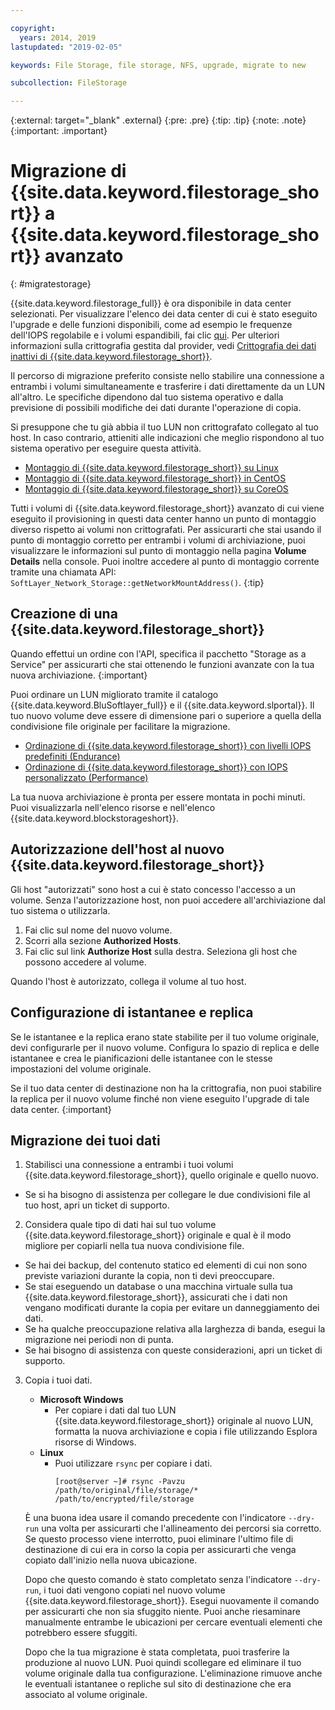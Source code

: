 ```yaml
---

copyright:
  years: 2014, 2019
lastupdated: "2019-02-05"

keywords: File Storage, file storage, NFS, upgrade, migrate to new

subcollection: FileStorage

---
```

{:external: target="_blank" .external}
{:pre: .pre}
{:tip: .tip}
{:note: .note}
{:important: .important}

# Migrazione di {{site.data.keyword.filestorage_short}} a {{site.data.keyword.filestorage_short}} avanzato
{: #migratestorage}

{{site.data.keyword.filestorage_full}} è ora disponibile in data center selezionati. Per visualizzare l'elenco dei data center di cui è stato eseguito l'upgrade e delle funzioni disponibili, come ad esempio le frequenze dell'IOPS regolabile e i volumi espandibili, fai clic [qui](/docs/infrastructure/FileStorage?topic=FileStorage-news). Per ulteriori informazioni sulla crittografia gestita dal provider, vedi [Crittografia dei dati inattivi di {{site.data.keyword.filestorage_short}}](/docs/infrastructure/FileStorage?topic=FileStorage-encryption).

Il percorso di migrazione preferito consiste nello stabilire una connessione a entrambi i volumi simultaneamente e trasferire i dati direttamente da un LUN all'altro. Le specifiche dipendono dal tuo sistema operativo e dalla previsione di possibili modifiche dei dati durante l'operazione di copia.

Si presuppone che tu già abbia il tuo LUN non crittografato collegato al tuo host. In caso contrario, attieniti alle indicazioni che meglio rispondono al tuo sistema operativo per eseguire questa attività.

- [Montaggio di {{site.data.keyword.filestorage_short}} su Linux](/docs/infrastructure/FileStorage?topic=FileStorage-mountingLinux)
- [Montaggio di {{site.data.keyword.filestorage_short}} in CentOS](/docs/infrastructure/FileStorage?topic=FileStorage-mountingCentOS)
- [Montaggio di {{site.data.keyword.filestorage_short}} su CoreOS](/docs/infrastructure/FileStorage?topic=FileStorage-mountingCoreOS)

Tutti i volumi di {{site.data.keyword.filestorage_short}} avanzato di cui viene eseguito il provisioning in questi data center hanno un punto di montaggio diverso rispetto ai volumi non crittografati. Per assicurarti che stai usando il punto di montaggio corretto per entrambi i volumi di archiviazione, puoi visualizzare le informazioni sul punto di montaggio nella pagina **Volume Details** nella console. Puoi inoltre accedere al punto di montaggio corrente tramite una chiamata API: `SoftLayer_Network_Storage::getNetworkMountAddress()`.
{:tip}


## Creazione di una {{site.data.keyword.filestorage_short}}

Quando effettui un ordine con l'API, specifica il pacchetto "Storage as a Service" per assicurarti che stai ottenendo le funzioni avanzate con la tua nuova archiviazione.
{:important}

Puoi ordinare un LUN migliorato tramite il catalogo {{site.data.keyword.BluSoftlayer_full}} e il {{site.data.keyword.slportal}}. Il tuo nuovo volume deve essere di dimensione pari o superiore a quella della condivisione file originale per facilitare la migrazione.

- [Ordinazione di {{site.data.keyword.filestorage_short}} con livelli IOPS predefiniti (Endurance)](/docs/infrastructure/FileStorage?topic=FileStorage-orderingConsole#endurance)
- [Ordinazione di {{site.data.keyword.filestorage_short}} con IOPS personalizzato (Performance)](/docs/infrastructure/FileStorage?topic=FileStorage-orderingConsole#performance)

La tua nuova archiviazione è pronta per essere montata in pochi minuti. Puoi visualizzarla nell'elenco risorse e nell'elenco {{site.data.keyword.blockstorageshort}}.


## Autorizzazione dell'host al nuovo {{site.data.keyword.filestorage_short}}

Gli host "autorizzati" sono host a cui è stato concesso l'accesso a un volume. Senza l'autorizzazione host, non puoi accedere all'archiviazione dal tuo sistema o utilizzarla.

1. Fai clic sul nome del nuovo volume.
2. Scorri alla sezione **Authorized Hosts**.
3. Fai clic sul link **Authorize Host** sulla destra. Seleziona gli host che possono accedere al volume.

Quando l'host è autorizzato, collega il volume al tuo host.


## Configurazione di istantanee e replica

Se le istantanee e la replica erano state stabilite per il tuo volume originale, devi configurarle per il nuovo volume. Configura lo spazio di replica e delle istantanee e crea le pianificazioni delle istantanee con le stesse impostazioni del volume originale.

Se il tuo data center di destinazione non ha la crittografia, non puoi stabilire la replica per il nuovo volume finché non viene eseguito l'upgrade di tale data center.
{:important}


## Migrazione dei tuoi dati

1. Stabilisci una connessione a entrambi i tuoi volumi {{site.data.keyword.filestorage_short}}, quello originale e quello nuovo.
  - Se si ha bisogno di assistenza per collegare le due condivisioni file al tuo host, apri un ticket di supporto.

2. Considera quale tipo di dati hai sul tuo volume {{site.data.keyword.filestorage_short}} originale e qual è il modo migliore per copiarli nella tua nuova condivisione file.
  - Se hai dei backup, del contenuto statico ed elementi di cui non sono previste variazioni durante la copia, non ti devi preoccupare.
  - Se stai eseguendo un database o una macchina virtuale sulla tua {{site.data.keyword.filestorage_short}}, assicurati che i dati non vengano modificati durante la copia per evitare un danneggiamento dei dati.
  - Se ha qualche preoccupazione relativa alla larghezza di banda, esegui la migrazione nei periodi non di punta.
  - Se hai bisogno di assistenza con queste considerazioni, apri un ticket di supporto.

3. Copia i tuoi dati.
   - **Microsoft Windows**
     - Per copiare i dati dal tuo LUN {{site.data.keyword.filestorage_short}} originale al nuovo LUN, formatta la nuova archiviazione e copia i file utilizzando Esplora risorse di Windows.
   - **Linux**
     - Puoi utilizzare `rsync` per copiare i dati.
       ```
       [root@server ~]# rsync -Pavzu /path/to/original/file/storage/* /path/to/encrypted/file/storage
       ```

   È una buona idea usare il comando precedente con l'indicatore `--dry-run` una volta per assicurarti che l'allineamento dei percorsi sia corretto. Se questo processo viene interrotto, puoi eliminare l'ultimo file di destinazione di cui era in corso la copia per assicurarti che venga copiato dall'inizio nella nuova ubicazione.

   Dopo che questo comando è stato completato senza l'indicatore `--dry-run`, i tuoi dati vengono copiati nel nuovo volume {{site.data.keyword.filestorage_short}}. Esegui nuovamente il comando per assicurarti che non sia sfuggito niente. Puoi anche riesaminare manualmente entrambe le ubicazioni per cercare eventuali elementi che potrebbero essere sfuggiti.

   Dopo che la tua migrazione è stata completata, puoi trasferire la produzione al nuovo LUN. Puoi quindi scollegare ed eliminare il tuo volume originale dalla tua configurazione. L'eliminazione rimuove anche le eventuali istantanee o repliche sul sito di destinazione che era associato al volume originale.
